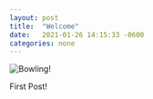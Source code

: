 ```yaml
---
layout: post
title:  "Welcome"
date:   2021-01-26 14:15:33 -0600
categories: none
---
```

![Bowling!](/leifrogers/assets/bowling.jpg)

First Post!
